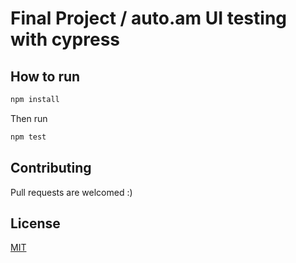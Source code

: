 # Final Project / auto.am UI testing with cypress


## How to run

```bash
npm install
```

Then run

```bash
npm test
```


## Contributing
Pull requests are welcomed :)
## License
[MIT](https://choosealicense.com/licenses/mit/)